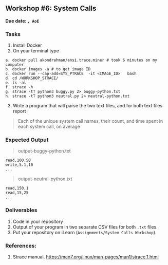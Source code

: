 ## Workshop #6: System Calls 

**Due date: `, AoE`**


### Tasks 

1. Install Docker 
2. On your terminal type 

```
a. docker pull akondrahman/ansi.trace.miner # took 6 minutes on my computer 
b. docker images -a # to get image ID
c. docker run --cap-add=SYS_PTRACE  -it <IMAGE_ID>   bash
d. cd /WORKSHOP_STRACE/ 
e. ls -al 
f. strace -h 
g. strace -tT python3 buggy.py 2> buggy-python.txt 
h. strace -tT python3 neutral.py 2> neutral-python.txt 	
```




3. Write a program that will parse the two text files, and for both text files report 

> Each of the unique system call names, their count, and time spent in each system call, on average 

### Expected Output

> output-buggy-python.txt 
```
read,100,50
write,5.1,10
...
```

> output-neutral-python.txt 
```
read,150,1
read,15,25
...
```

### Deliverables 

1. Code in your repository 
2. Output of your program in two separate CSV files for both `.txt` files. 
3. Put your repository on iLearn (`Assignments/System Calls Workshop`). 

### References: 

1. Strace manual, https://man7.org/linux/man-pages/man1/strace.1.html 